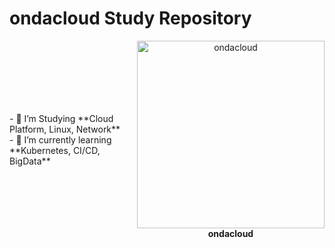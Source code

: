 # ondacloud Study Repository

<div style="display: flex; align-items: center;">
  <div style="text-align: left;">
    - 📖 I’m Studying **Cloud Platform, Linux, Network**  
    - 🌱 I’m currently learning **Kubernetes, CI/CD, BigData**
  </div>
  <div style="margin-left: 20px; text-align: center;">
    <img src="https://github.com/Daliy-Cloud/.github/assets/" alt="ondacloud" width="300" />
    <div><strong>ondacloud</strong></div>
  </div>
</div>
